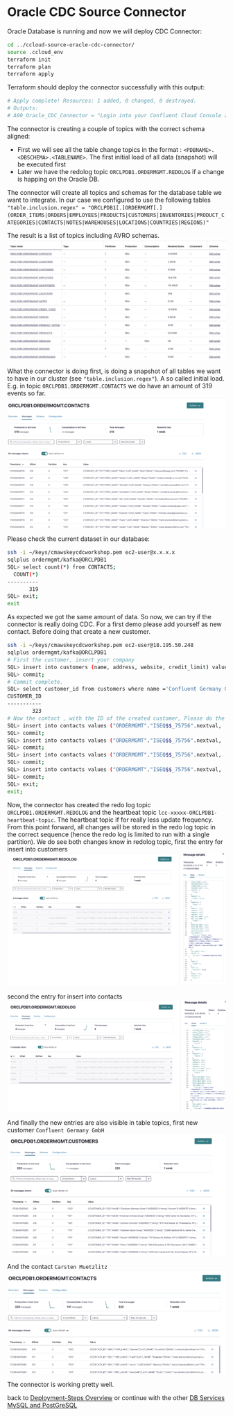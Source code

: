 # Oracle CDC Source Connector

Oracle Database is running and now we will deploy CDC Connector:

   
```bash
cd ../ccloud-source-oracle-cdc-connector/
source .ccloud_env 
terraform init
terraform plan
terraform apply
```

Terraform should deploy the connector successfully with this output:

```bash
# Apply complete! Resources: 1 added, 0 changed, 0 destroyed.
# Outputs:
# A00_Oracle_CDC_Connector = "Login into your Confluent Cloud Console and check in your cluster if Oracle CDC Source Connector is running"
``` 

The connector is creating a couple of topics with the correct schema aligned:

* First we will see all the table change topics in the format : `<PDBNAME>.<DBSCHEMA>.<TABLENAME>`. The first initial load of all data (snapshot) will be executed first
* Later we have the redolog topic `ORCLPDB1.ORDERMGMT.REDOLOG` if a change is happing on the Oracle DB.

The connector will create all topics and schemas for the database table we want to integrate. In our case we configured to use the following tables
`"table.inclusion.regex" = "ORCLPDB1[.]ORDERMGMT[.](ORDER_ITEMS|ORDERS|EMPLOYEES|PRODUCTS|CUSTOMERS|INVENTORIES|PRODUCT_CATEGORIES|CONTACTS|NOTES|WAREHOUSES|LOCATIONS|COUNTRIES|REGIONS)"`

The result is a list of topics including AVRO schemas.
![CDC TOPICS](img/cdc_topics.png)

What the connector is doing first, is doing a snapshot of all tables we want to have in our cluster (see `"table.inclusion.regex"`). A so called initial load.
E.g. in topic `ORCLPDB1.ORDERMGMT.CONTACTS` we do have an amount of 319 events so far.
![contact TOPIC](img/topic_contact_319.png)

Please check the current dataset in our database:

```bash
ssh -i ~/keys/cmawskeycdcworkshop.pem ec2-user@x.x.x.x
sqlplus ordermgmt/kafka@ORCLPDB1
SQL> select count(*) from CONTACTS;
  COUNT(*)
----------
       319
SQL> exit;
exit      
```

As expected we got the same amount of data. So now, we can try if the connector is really doing CDC. 
For a first demo please add yourself as new contact. Before doing that create a new customer.

```bash
ssh -i ~/keys/cmawskeycdcworkshop.pem ec2-user@18.195.50.248
sqlplus ordermgmt/kafka@ORCLPDB1
# First the customer, insert your company
SQL> insert into customers (name, address, website, credit_limit) values ('Confluent Germany GmbH', 'Munich', 'www.confluent.de', 100000);
SQL> commit;
# Commit complete.
SQL> select customer_id from customers where name ='Confluent Germany GmbH';
CUSTOMER_ID
-----------
        323
# Now the contact , with the ID of the created customer, Please do the insert more than one time , e.g. 4 time. We will do a de-duplication later.    
SQL> insert into contacts values ("ORDERMGMT"."ISEQ$$_75756".nextval, 'Carsten', 'Muetzlitz', 'cmutzlitz@confluent.io', '030 43579888',323 );
SQL> commit;
SQL> insert into contacts values ("ORDERMGMT"."ISEQ$$_75756".nextval, 'Carsten', 'Muetzlitz', 'cmutzlitz@confluent.io', '030 43579888',323 );
SQL> commit;
SQL> insert into contacts values ("ORDERMGMT"."ISEQ$$_75756".nextval, 'Carsten', 'Muetzlitz', 'cmutzlitz@confluent.io', '030 43579888',323 );
SQL> commit;
SQL> insert into contacts values ("ORDERMGMT"."ISEQ$$_75756".nextval, 'Carsten', 'Muetzlitz', 'cmutzlitz@confluent.io', '030 43579888',323 );
SQL> commit;
SQL> exit;
exit;
```

Now, the connector has created the redo log topic `ORCLPDB1.ORDERMGMT.REDOLOG` and the heartbeat topic `lcc-xxxxx-ORCLPDB1-heartbeat-topic`. The heartbeat topic if for really less update frequency. From this point forward, all changes will be stored in the redo log topic in the correct sequence (hence the redo log is limited to run with a single partition).
We do see both changes know in redolog topic, first the entry for insert into customers
![ REDOLOG TOPIC customers](img/customerentry_redolog_topic.png)

second the entry for insert into contacts
![ REDOLOG TOPIC contacts](img/contactsentry_redolog_topic.png)

And finally the new entries are also visible in table topics, first new customer `Confluent Germany GmbH`
![ TOPIC topic customers](img/customer_topic.png)

And the contact `Carsten Muetzlitz`
![ TOPIC topic contacts](img/contacts_topic.png)

The connector is working pretty well.

back to [Deployment-Steps Overview](../README.MD) or continue with the other [DB Services MySQL and PostGreSQL](../mysql_postgres/Readme.md )